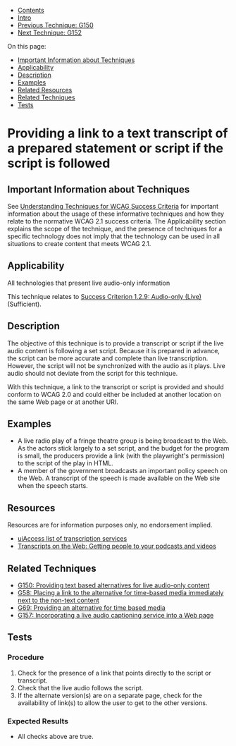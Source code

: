-   [Contents](https://www.w3.org/WAI/WCAG21/Techniques/#techniques "Table of Contents")
-   [Intro](https://www.w3.org/WAI/WCAG21/Techniques/#introduction "Introduction to Techniques")
-   [Previous Technique: G150](G150)
-   [Next Technique: G152](G152)

On this page:

-   [Important Information about Techniques](#important-information)
-   [Applicability](#applicability)
-   [Description](#description)
-   [Examples](#examples)
-   [Related Resources](#resources)
-   [Related Techniques](#related)
-   [Tests](#tests)

Providing a link to a text transcript of a prepared statement or script if the script is followed
=================================================================================================

Important Information about Techniques
--------------------------------------

See [Understanding Techniques for WCAG Success Criteria](https://www.w3.org/WAI/WCAG21/Understanding/understanding-techniques) for important information about the usage of these informative techniques and how they relate to the normative WCAG 2.1 success criteria. The Applicability section explains the scope of the technique, and the presence of techniques for a specific technology does not imply that the technology can be used in all situations to create content that meets WCAG 2.1.

Applicability
-------------

All technologies that present live audio-only information

This technique relates to [Success Criterion 1.2.9: Audio-only (Live)](https://www.w3.org/WAI/WCAG21/Understanding/audio-only-live) (Sufficient).

Description
-----------

The objective of this technique is to provide a transcript or script if the live audio content is following a set script. Because it is prepared in advance, the script can be more accurate and complete than live transcription. However, the script will not be synchronized with the audio as it plays. Live audio should not deviate from the script for this technique.

With this technique, a link to the transcript or script is provided and should conform to WCAG 2.0 and could either be included at another location on the same Web page or at another URI.

Examples
--------

-   A live radio play of a fringe theatre group is being broadcast to the Web. As the actors stick largely to a set script, and the budget for the program is small, the producers provide a link (with the playwright's permission) to the script of the play in HTML.
-   A member of the government broadcasts an important policy speech on the Web. A transcript of the speech is made available on the Web site when the speech starts.

Resources
---------

Resources are for information purposes only, no endorsement implied.

-   [uiAccess list of transcription services](http://www.uiaccess.com/transcripts/transcript_services.html)
-   [Transcripts on the Web: Getting people to your podcasts and videos](http://www.uiaccess.com/transcripts/transcripts_on_the_web.html)

Related Techniques
------------------

-   [G150: Providing text based alternatives for live audio-only content](https://www.w3.org/WAI/WCAG21/Techniques/general/G150)
-   [G58: Placing a link to the alternative for time-based media immediately next to the non-text content](https://www.w3.org/WAI/WCAG21/Techniques/general/G58)
-   [G69: Providing an alternative for time based media](https://www.w3.org/WAI/WCAG21/Techniques/general/G69)
-   [G157: Incorporating a live audio captioning service into a Web page](https://www.w3.org/WAI/WCAG21/Techniques/general/G157)

Tests
-----

### Procedure

1.  Check for the presence of a link that points directly to the script or transcript.
2.  Check that the live audio follows the script.
3.  If the alternate version(s) are on a separate page, check for the availability of link(s) to allow the user to get to the other versions.

### Expected Results

-   All checks above are true.
